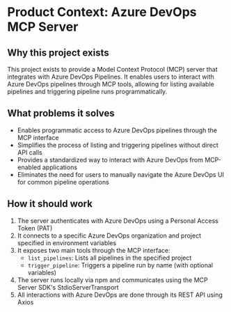# Product Context: Azure DevOps MCP Server

## Why this project exists
This project exists to provide a Model Context Protocol (MCP) server that integrates with Azure DevOps Pipelines. It enables users to interact with Azure DevOps pipelines through MCP tools, allowing for listing available pipelines and triggering pipeline runs programmatically.

## What problems it solves
- Enables programmatic access to Azure DevOps pipelines through the MCP interface
- Simplifies the process of listing and triggering pipelines without direct API calls
- Provides a standardized way to interact with Azure DevOps from MCP-enabled applications
- Eliminates the need for users to manually navigate the Azure DevOps UI for common pipeline operations

## How it should work
1. The server authenticates with Azure DevOps using a Personal Access Token (PAT)
2. It connects to a specific Azure DevOps organization and project specified in environment variables
3. It exposes two main tools through the MCP interface:
   - `list_pipelines`: Lists all pipelines in the specified project
   - `trigger_pipeline`: Triggers a pipeline run by name (with optional variables)
4. The server runs locally via npm and communicates using the MCP Server SDK's StdioServerTransport
5. All interactions with Azure DevOps are done through its REST API using Axios